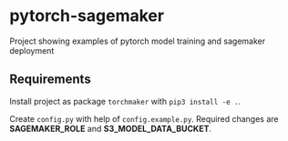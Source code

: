 # pytorch-sagemaker
Project showing examples of pytorch model training and sagemaker deployment

## Requirements
Install project as package `torchmaker` with `pip3 install -e .`.

Create `config.py` with help of `config.example.py`. Required changes are **SAGEMAKER_ROLE** and **S3_MODEL_DATA_BUCKET**.